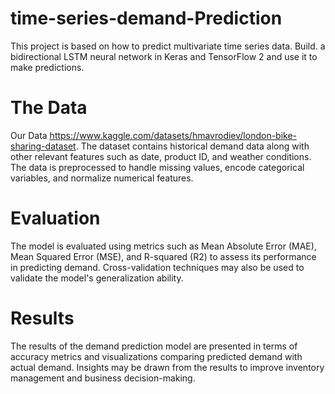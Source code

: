 # time-series-demand-Prediction
This project is based on how to predict multivariate time series data. Build.
a bidirectional LSTM neural network in Keras and TensorFlow 2 and use it to make predictions.
# The Data
Our Data https://www.kaggle.com/datasets/hmavrodiev/london-bike-sharing-dataset.
The dataset contains historical demand data along with other relevant features such as date, product ID, and weather conditions. The data is preprocessed to handle missing values, encode categorical variables, and normalize numerical features.
# Evaluation
The model is evaluated using metrics such as Mean Absolute Error (MAE), Mean Squared Error (MSE), and R-squared (R2) to assess its performance in predicting demand. Cross-validation techniques may also be used to validate the model's generalization ability.
# Results
The results of the demand prediction model are presented in terms of accuracy metrics and visualizations comparing predicted demand with actual demand. Insights may be drawn from the results to improve inventory management and business decision-making.
